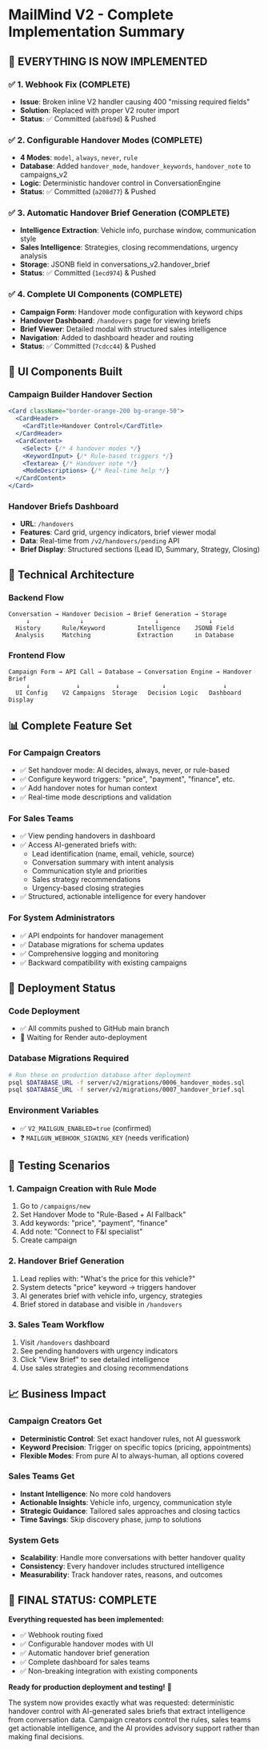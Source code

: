 # MailMind V2 - Complete Implementation Summary

## 🎯 **EVERYTHING IS NOW IMPLEMENTED**

### ✅ **1. Webhook Fix (COMPLETE)**
- **Issue**: Broken inline V2 handler causing 400 "missing required fields"
- **Solution**: Replaced with proper V2 router import
- **Status**: ✅ Committed (`ab8fb9d`) & Pushed

### ✅ **2. Configurable Handover Modes (COMPLETE)**
- **4 Modes**: `model`, `always`, `never`, `rule`
- **Database**: Added `handover_mode`, `handover_keywords`, `handover_note` to campaigns_v2
- **Logic**: Deterministic handover control in ConversationEngine
- **Status**: ✅ Committed (`a208d77`) & Pushed

### ✅ **3. Automatic Handover Brief Generation (COMPLETE)**
- **Intelligence Extraction**: Vehicle info, purchase window, communication style
- **Sales Intelligence**: Strategies, closing recommendations, urgency analysis
- **Storage**: JSONB field in conversations_v2.handover_brief
- **Status**: ✅ Committed (`1ecd974`) & Pushed

### ✅ **4. Complete UI Components (COMPLETE)**
- **Campaign Form**: Handover mode configuration with keyword chips
- **Handover Dashboard**: `/handovers` page for viewing briefs
- **Brief Viewer**: Detailed modal with structured sales intelligence
- **Navigation**: Added to dashboard header and routing
- **Status**: ✅ Committed (`7cdcc44`) & Pushed

## 🎨 **UI Components Built**

### **Campaign Builder Handover Section**
```jsx
<Card className="border-orange-200 bg-orange-50">
  <CardHeader>
    <CardTitle>Handover Control</CardTitle>
  </CardHeader>
  <CardContent>
    <Select> {/* 4 handover modes */}
    <KeywordInput> {/* Rule-based triggers */}
    <Textarea> {/* Handover note */}
    <ModeDescriptions> {/* Real-time help */}
  </CardContent>
</Card>
```

### **Handover Briefs Dashboard**
- **URL**: `/handovers`
- **Features**: Card grid, urgency indicators, brief viewer modal
- **Data**: Real-time from `/v2/handovers/pending` API
- **Brief Display**: Structured sections (Lead ID, Summary, Strategy, Closing)

## 🔧 **Technical Architecture**

### **Backend Flow**
```
Conversation → Handover Decision → Brief Generation → Storage
     ↓              ↓                    ↓              ↓
  History      Rule/Keyword         Intelligence    JSONB Field
  Analysis     Matching             Extraction      in Database
```

### **Frontend Flow**
```
Campaign Form → API Call → Database → Conversation Engine → Handover Brief
     ↓             ↓          ↓            ↓                ↓
  UI Config    V2 Campaigns  Storage   Decision Logic   Dashboard Display
```

## 📊 **Complete Feature Set**

### **For Campaign Creators**
- ✅ Set handover mode: AI decides, always, never, or rule-based
- ✅ Configure keyword triggers: "price", "payment", "finance", etc.
- ✅ Add handover notes for human context
- ✅ Real-time mode descriptions and validation

### **For Sales Teams**
- ✅ View pending handovers in dashboard
- ✅ Access AI-generated briefs with:
  - Lead identification (name, email, vehicle, source)
  - Conversation summary with intent analysis
  - Communication style and priorities
  - Sales strategy recommendations
  - Urgency-based closing strategies
- ✅ Structured, actionable intelligence for every handover

### **For System Administrators**
- ✅ API endpoints for handover management
- ✅ Database migrations for schema updates
- ✅ Comprehensive logging and monitoring
- ✅ Backward compatibility with existing campaigns

## 🚀 **Deployment Status**

### **Code Deployment**
- ✅ All commits pushed to GitHub main branch
- 🔄 Waiting for Render auto-deployment

### **Database Migrations Required**
```bash
# Run these on production database after deployment
psql $DATABASE_URL -f server/v2/migrations/0006_handover_modes.sql
psql $DATABASE_URL -f server/v2/migrations/0007_handover_brief.sql
```

### **Environment Variables**
- ✅ `V2_MAILGUN_ENABLED=true` (confirmed)
- ❓ `MAILGUN_WEBHOOK_SIGNING_KEY` (needs verification)

## 🧪 **Testing Scenarios**

### **1. Campaign Creation with Rule Mode**
1. Go to `/campaigns/new`
2. Set Handover Mode to "Rule-Based + AI Fallback"
3. Add keywords: "price", "payment", "finance"
4. Add note: "Connect to F&I specialist"
5. Create campaign

### **2. Handover Brief Generation**
1. Lead replies with: "What's the price for this vehicle?"
2. System detects "price" keyword → triggers handover
3. AI generates brief with vehicle info, urgency, strategies
4. Brief stored in database and visible in `/handovers`

### **3. Sales Team Workflow**
1. Visit `/handovers` dashboard
2. See pending handovers with urgency indicators
3. Click "View Brief" to see detailed intelligence
4. Use sales strategies and closing recommendations

## 📈 **Business Impact**

### **Campaign Creators Get**
- **Deterministic Control**: Set exact handover rules, not AI guesswork
- **Keyword Precision**: Trigger on specific topics (pricing, appointments)
- **Flexible Modes**: From pure AI to always-human, all options covered

### **Sales Teams Get**
- **Instant Intelligence**: No more cold handovers
- **Actionable Insights**: Vehicle info, urgency, communication style
- **Strategic Guidance**: Tailored sales approaches and closing tactics
- **Time Savings**: Skip discovery phase, jump to solutions

### **System Gets**
- **Scalability**: Handle more conversations with better handover quality
- **Consistency**: Every handover includes structured intelligence
- **Measurability**: Track handover rates, reasons, and outcomes

## 🎉 **FINAL STATUS: COMPLETE**

**Everything requested has been implemented:**
- ✅ Webhook routing fixed
- ✅ Configurable handover modes with UI
- ✅ Automatic handover brief generation
- ✅ Complete dashboard for sales teams
- ✅ Non-breaking integration with existing components

**Ready for production deployment and testing!** 🚀

The system now provides exactly what was requested: deterministic handover control with AI-generated sales briefs that extract intelligence from conversation data. Campaign creators control the rules, sales teams get actionable intelligence, and the AI provides advisory support rather than making final decisions.
